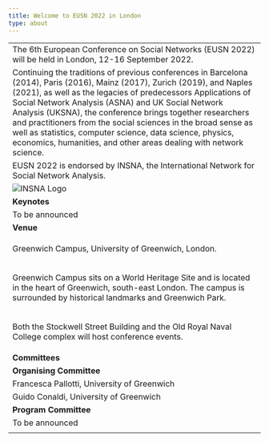 ```yaml
---
title: Welcome to EUSN 2022 in London
type: about
---
```


  <table>
  <tr>
    <td>The 6th European Conference on Social Networks (EUSN 2022) will be held in London, 12-16 September 2022.</td>
  </tr>
    <tr>
    <td>Continuing the traditions of previous conferences in Barcelona (2014), Paris (2016), Mainz (2017), Zurich (2019), and Naples (2021), as well as the legacies of predecessors Applications of Social Network Analysis (ASNA) and UK Social Network Analysis (UKSNA), the conference brings together researchers and practitioners from the social sciences in the broad sense as well as statistics, computer science, data science, physics, economics, humanities, and other areas dealing with network science. </td>
  </tr>
   <tr>
    <td>EUSN 2022 is endorsed by INSNA, the International Network for Social Network Analysis.</td>
  </tr>
     <tr>
    <td> <img class="my-12 max-w-full mx-auto" src="/img/INSNA_logo.png" alt="INSNA Logo"></td>
  </tr>
       <tr>
    <td><b>Keynotes</b></td>
  </tr>
   <tr>
    <td>To be announced</td>
  </tr>
  <tr>
    <td><b>Venue</b></td>
  </tr>
   <tr>
    <td><p align="left">Greenwich Campus, University of Greenwich, London.</p></td>
  </tr>
   <tr>
    <td><p align="left">Greenwich Campus sits on a World Heritage Site and is located in the heart of Greenwich, south-east London. The campus is surrounded by historical landmarks and Greenwich Park.</p></td>
  </tr>
     <tr>
    <td><p align="left">Both the Stockwell Street Building and the Old Royal Naval College complex will host conference events.</p></td>
  </tr>
    <tr>
    <td><b>Committees</b></td>
  </tr>
   <tr>
    <td><b>Organising Committee</b></td>
  </tr>
   <tr>
    <td> Francesca Pallotti, University of Greenwich</td>
  </tr>
   </tr>
   <tr>
    <td> Guido Conaldi, University of Greenwich</td>
   </tr>
     <tr>
    <td><b>Program Committee</b></td>
  </tr>
       <tr>
    <td>To be announced</td>
  </tr>
    <tr>
    <td> </td>
  </tr>
</table>      


